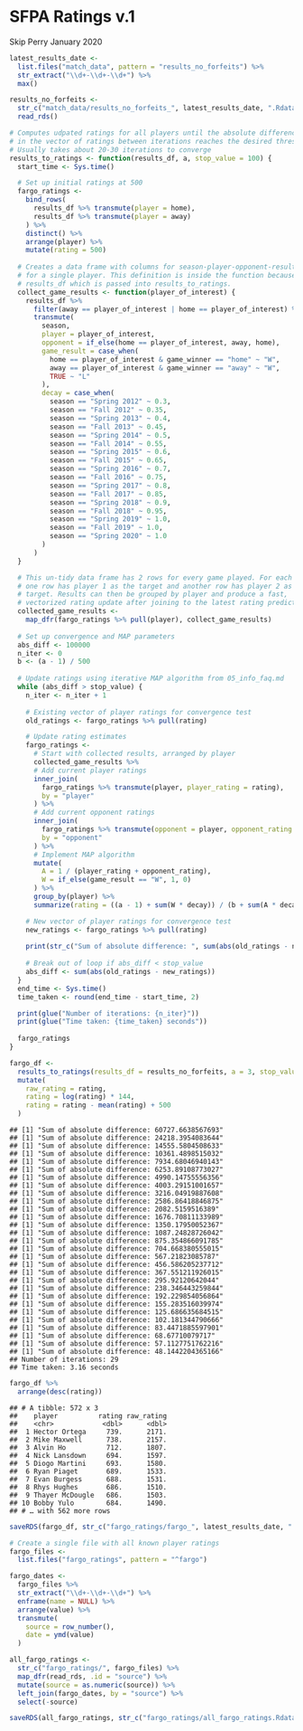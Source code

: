 SFPA Ratings v.1
================
Skip Perry
January 2020

``` r
latest_results_date <- 
  list.files("match_data", pattern = "results_no_forfeits") %>% 
  str_extract("\\d+-\\d+-\\d+") %>% 
  max()

results_no_forfeits <- 
  str_c("match_data/results_no_forfeits_", latest_results_date, ".Rdata") %>% 
  read_rds()

# Computes udpated ratings for all players until the absolute difference 
# in the vector of ratings between iterations reaches the desired threshold
# Usually takes about 20-30 iterations to converge
results_to_ratings <- function(results_df, a, stop_value = 100) {
  start_time <- Sys.time()

  # Set up initial ratings at 500
  fargo_ratings <- 
    bind_rows(
      results_df %>% transmute(player = home), 
      results_df %>% transmute(player = away)
    ) %>% 
    distinct() %>% 
    arrange(player) %>% 
    mutate(rating = 500)
  
  # Creates a data frame with columns for season-player-opponent-result-decay 
  # for a single player. This definition is inside the function because it uses 
  # results_df which is passed into results_to_ratings.
  collect_game_results <- function(player_of_interest) {
    results_df %>% 
      filter(away == player_of_interest | home == player_of_interest) %>% 
      transmute(
        season,
        player = player_of_interest,
        opponent = if_else(home == player_of_interest, away, home),
        game_result = case_when(
          home == player_of_interest & game_winner == "home" ~ "W",
          away == player_of_interest & game_winner == "away" ~ "W",
          TRUE ~ "L"
        ),
        decay = case_when(
          season == "Spring 2012" ~ 0.3,
          season == "Fall 2012" ~ 0.35,
          season == "Spring 2013" ~ 0.4,
          season == "Fall 2013" ~ 0.45,
          season == "Spring 2014" ~ 0.5,
          season == "Fall 2014" ~ 0.55,
          season == "Spring 2015" ~ 0.6,
          season == "Fall 2015" ~ 0.65,
          season == "Spring 2016" ~ 0.7,
          season == "Fall 2016" ~ 0.75,
          season == "Spring 2017" ~ 0.8,
          season == "Fall 2017" ~ 0.85,
          season == "Spring 2018" ~ 0.9,
          season == "Fall 2018" ~ 0.95,
          season == "Spring 2019" ~ 1.0,
          season == "Fall 2019" ~ 1.0,
          season == "Spring 2020" ~ 1.0
        )
      )
  }

  # This un-tidy data frame has 2 rows for every game played. For each game, 
  # one row has player 1 as the target and another row has player 2 as the 
  # target. Results can then be grouped by player and produce a fast,
  # vectorized rating update after joining to the latest rating predictions. 
  collected_game_results <- 
    map_dfr(fargo_ratings %>% pull(player), collect_game_results)
  
  # Set up convergence and MAP parameters 
  abs_diff <- 100000
  n_iter <- 0
  b <- (a - 1) / 500
  
  # Update ratings using iterative MAP algorithm from 05_info_faq.md
  while (abs_diff > stop_value) {
    n_iter <- n_iter + 1
    
    # Existing vector of player ratings for convergence test
    old_ratings <- fargo_ratings %>% pull(rating)

    # Update rating estimates
    fargo_ratings <- 
      # Start with collected results, arranged by player 
      collected_game_results %>%
      # Add current player ratings
      inner_join(
        fargo_ratings %>% transmute(player, player_rating = rating), 
        by = "player"
      ) %>% 
      # Add current opponent ratings
      inner_join(
        fargo_ratings %>% transmute(opponent = player, opponent_rating = rating), 
        by = "opponent"
      ) %>% 
      # Implement MAP algorithm 
      mutate(
        A = 1 / (player_rating + opponent_rating),
        W = if_else(game_result == "W", 1, 0)
      ) %>% 
      group_by(player) %>% 
      summarize(rating = ((a - 1) + sum(W * decay)) / (b + sum(A * decay)))

    # New vector of player ratings for convergence test
    new_ratings <- fargo_ratings %>% pull(rating) 
    
    print(str_c("Sum of absolute difference: ", sum(abs(old_ratings - new_ratings))))
    
    # Break out of loop if abs_diff < stop_value
    abs_diff <- sum(abs(old_ratings - new_ratings))
  }
  end_time <- Sys.time()
  time_taken <- round(end_time - start_time, 2)

  print(glue("Number of iterations: {n_iter}"))
  print(glue("Time taken: {time_taken} seconds"))
  
  fargo_ratings
}
```

``` r
fargo_df <- 
  results_to_ratings(results_df = results_no_forfeits, a = 3, stop_value = 50) %>% 
  mutate(
    raw_rating = rating,
    rating = log(rating) * 144,
    rating = rating - mean(rating) + 500
  )
```

    ## [1] "Sum of absolute difference: 60727.6638567693"
    ## [1] "Sum of absolute difference: 24218.3954083644"
    ## [1] "Sum of absolute difference: 14555.5804508633"
    ## [1] "Sum of absolute difference: 10361.4898515032"
    ## [1] "Sum of absolute difference: 7934.68046940143"
    ## [1] "Sum of absolute difference: 6253.89108773027"
    ## [1] "Sum of absolute difference: 4990.14755556356"
    ## [1] "Sum of absolute difference: 4003.29151001657"
    ## [1] "Sum of absolute difference: 3216.04919887608"
    ## [1] "Sum of absolute difference: 2586.86418846875"
    ## [1] "Sum of absolute difference: 2082.5159516389"
    ## [1] "Sum of absolute difference: 1676.70811133989"
    ## [1] "Sum of absolute difference: 1350.17950052367"
    ## [1] "Sum of absolute difference: 1087.24828726042"
    ## [1] "Sum of absolute difference: 875.354866091785"
    ## [1] "Sum of absolute difference: 704.668380555015"
    ## [1] "Sum of absolute difference: 567.21823085787"
    ## [1] "Sum of absolute difference: 456.586205237712"
    ## [1] "Sum of absolute difference: 367.551211926015"
    ## [1] "Sum of absolute difference: 295.92120642044"
    ## [1] "Sum of absolute difference: 238.346443259844"
    ## [1] "Sum of absolute difference: 192.229854056864"
    ## [1] "Sum of absolute difference: 155.283516039974"
    ## [1] "Sum of absolute difference: 125.686635684515"
    ## [1] "Sum of absolute difference: 102.181344790666"
    ## [1] "Sum of absolute difference: 83.4471885597901"
    ## [1] "Sum of absolute difference: 68.67710079717"
    ## [1] "Sum of absolute difference: 57.1127751762216"
    ## [1] "Sum of absolute difference: 48.1442204365166"
    ## Number of iterations: 29
    ## Time taken: 3.16 seconds

``` r
fargo_df %>% 
  arrange(desc(rating))
```

    ## # A tibble: 572 x 3
    ##    player          rating raw_rating
    ##    <chr>            <dbl>      <dbl>
    ##  1 Hector Ortega     739.      2171.
    ##  2 Mike Maxwell      738.      2157.
    ##  3 Alvin Ho          712.      1807.
    ##  4 Nick Lansdown     694.      1597.
    ##  5 Diogo Martini     693.      1580.
    ##  6 Ryan Piaget       689.      1533.
    ##  7 Evan Burgess      688.      1531.
    ##  8 Rhys Hughes       686.      1510.
    ##  9 Thayer McDougle   686.      1503.
    ## 10 Bobby Yulo        684.      1490.
    ## # … with 562 more rows

``` r
saveRDS(fargo_df, str_c("fargo_ratings/fargo_", latest_results_date, ".Rdata"))
```

``` r
# Create a single file with all known player ratings
fargo_files <- 
  list.files("fargo_ratings", pattern = "^fargo")

fargo_dates <- 
  fargo_files %>% 
  str_extract("\\d+-\\d+-\\d+") %>% 
  enframe(name = NULL) %>% 
  arrange(value) %>% 
  transmute(
    source = row_number(),
    date = ymd(value)
  )

all_fargo_ratings <- 
  str_c("fargo_ratings/", fargo_files) %>% 
  map_dfr(read_rds, .id = "source") %>% 
  mutate(source = as.numeric(source)) %>% 
  left_join(fargo_dates, by = "source") %>% 
  select(-source)

saveRDS(all_fargo_ratings, str_c("fargo_ratings/all_fargo_ratings.Rdata"))
```

